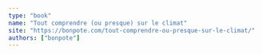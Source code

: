 ```yaml
---
type: "book"
name: "Tout comprendre (ou presque) sur le climat"
site: "https://bonpote.com/tout-comprendre-ou-presque-sur-le-climat/"
authors: ["bonpote"]
---
```

